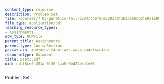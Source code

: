 ```yaml
---
content_type: resource
description: Problem Set.
file: /courses/7-03-genetics-fall-2004/ccbf8ce6203a0f361aa50bd24e9a1e06_pset3.pdf
file_type: application/pdf
learning_resource_types:
- Assignments
ocw_type: OCWFile
parent_title: Assignments
parent_type: CourseSection
parent_uid: 439282d7-2438-1439-aa2a-634bf6e6428c
resourcetype: Document
title: pset3.pdf
uid: ccbf8ce6-203a-0f36-1aa5-0bd24e9a1e06
---
```

Problem Set.

